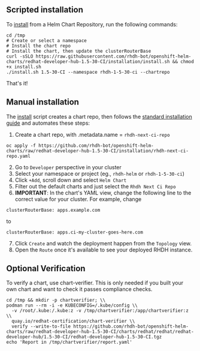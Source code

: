 
## Scripted installation

To [install](./install.sh) from a Helm Chart Repository, run the following commands:

```
cd /tmp
# Create or select a namespace
# Install the chart repo
# Install the chart, then update the clusterRouterBase
curl -sSLO https://raw.githubusercontent.com/rhdh-bot/openshift-helm-charts/redhat-developer-hub-1.5-30-CI/installation/install.sh && chmod +x install.sh
./install.sh 1.5-30-CI --namespace rhdh-1-5-30-ci --chartrepo
```

That's it! 


## Manual installation

The [install](./install.sh) script creates a chart repo, then follows the [standard installation guide](https://access.redhat.com/documentation/en-us/red_hat_developer_hub/1.1/html-single/administration_guide_for_red_hat_developer_hub/index#proc-install-rhdh-helm_admin-rhdh) and automates these steps:

1. Create a chart repo, with .metadata.name = `rhdh-next-ci-repo`
```
oc apply -f https://github.com/rhdh-bot/openshift-helm-charts/raw/redhat-developer-hub-1.5-30-CI/installation/rhdh-next-ci-repo.yaml
```
2. Go to `Developer` perspective in your cluster
1. Select your namespace or project (eg., `rhdh-helm` or `rhdh-1-5-30-ci`)
1. Click `+Add`, scroll down and select `Helm Chart`
1. Filter out the default charts and just select the `Rhdh Next Ci Repo`
1. **IMPORTANT**: In the chart's YAML view, change the following line to the correct value for your cluster. For example, change
```
clusterRouterBase: apps.example.com
```
to
```
clusterRouterBase: apps.ci-my-cluster-goes-here.com
```
7. Click `Create` and watch the deployment happen from the `Topology` view.
1. Open the `Route` once it's available to see your deployed RHDH instance.

## Optional Verification

To verify a chart, use chart-verifier. This is only needed if you built your own chart and want to check it passes compliance checks.

```
cd /tmp && mkdir -p chartverifier; \\
podman run --rm -i -e KUBECONFIG=/.kube/config \\
  -v /root/.kube:/.kube:z -v /tmp/chartverifier:/app/chartverifier:z \\
  quay.io/redhat-certification/chart-verifier \\
  verify --write-to-file https://github.com/rhdh-bot/openshift-helm-charts/raw/redhat-developer-hub-1.5-30-CI/charts/redhat/redhat/redhat-developer-hub/1.5-30-CI/redhat-developer-hub-1.5-30-CI.tgz
echo 'Report in /tmp/chartverifier/report.yaml'
```  